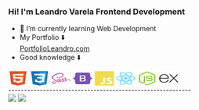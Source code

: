 ### Hi! I'm Leandro Varela Frontend Development

- 🌱 I’m currently learning Web Development
- My Portfolio ⬇️<div><a href="https://portfolioleandro.netlify.app/" target="_black">PortfolioLeandro.com</a></div>
- Good knowledge ⬇️
<div>
  <img align="center" alt="le-HTML" height="30" width="40" src="https://raw.githubusercontent.com/devicons/devicon/master/icons/html5/html5-original.svg">
  <img align="center" alt="le-CSS" height="30" width="40" src="https://raw.githubusercontent.com/devicons/devicon/master/icons/css3/css3-original.svg">
  <img align="center" alt="le-React" height="30" width="40" src="https://raw.githubusercontent.com/devicons/devicon/master/icons/sass/sass-original.svg">
  <img align="center" alt="le-React" height="30" width="40" src="https://raw.githubusercontent.com/devicons/devicon/master/icons/bootstrap/bootstrap-plain.svg">
  <img align="center" alt="le-Js" height="30" width="40" src="https://raw.githubusercontent.com/devicons/devicon/master/icons/javascript/javascript-plain.svg">
  <img align="center" alt="le-React" height="30" width="40" src="https://raw.githubusercontent.com/devicons/devicon/master/icons/react/react-original.svg">
  <img align="center" alt="le-React" height="30" width="40" src="https://raw.githubusercontent.com/devicons/devicon/master/icons/nodejs/nodejs-plain.svg">
  <img align="center" alt="le-React" height="30" width="40" src="https://raw.githubusercontent.com/devicons/devicon/master/icons/express/express-original.svg">
</div>
----------------------------------------------------------
<div>
  <a href="https://www.linkedin.com/in/yesid-leandro-varela-vargas-7aa636219/" target="_blank"><img src="https://img.shields.io/badge/-LinkedIn-%230077B5?style=for-the-badge&logo=linkedin&logoColor=white" target="_blank"></a> 
  <a href="https://www.instagram.com/codigoconleandro/" target="_blank"><img src="https://img.shields.io/badge/-Instagram-%23E4405F?style=for-the-badge&logo=instagram&logoColor=white" target="_blank"></a>
</div>




